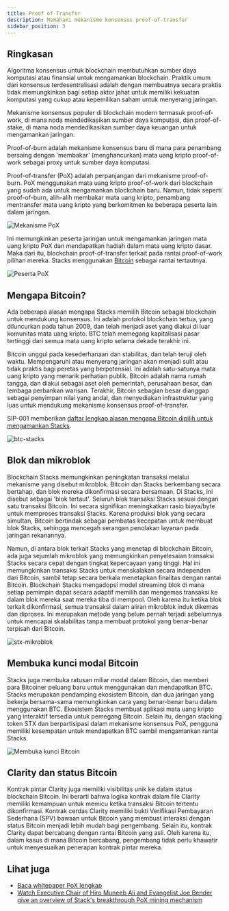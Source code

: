 ```yaml
---
title: Proof of Transfer
description: Memahami mekanisme konsensus proof-of-transfer
sidebar_position: 3
---
```


## Ringkasan

Algoritma konsensus untuk blockchain membutuhkan sumber daya komputasi atau finansial untuk mengamankan blockchain. Praktik umum dari konsensus terdesentralisasi adalah dengan membuatnya secara praktis tidak memungkinkan bagi setiap aktor jahat untuk memiliki kekuatan komputasi yang cukup atau kepemilikan saham untuk menyerang jaringan.

Mekanisme konsensus populer di blockchain modern termasuk proof-of-work, di mana noda mendedikasikan sumber daya komputasi, dan proof-of-stake, di mana noda mendedikasikan sumber daya keuangan untuk mengamankan jaringan.

Proof-of-burn adalah mekanisme konsensus baru di mana para penambang bersaing dengan 'membakar' (menghancurkan) mata uang kripto proof-of-work sebagai proxy untuk sumber daya komputasi.

Proof-of-transfer (PoX) adalah perpanjangan dari mekanisme proof-of-burn. PoX menggunakan mata uang kripto proof-of-work dari blockchain yang sudah ada untuk mengamankan blockchain baru. Namun, tidak seperti proof-of-burn, alih-alih membakar mata uang kripto, penambang mentransfer mata uang kripto yang berkomitmen ke beberapa peserta lain dalam jaringan.

![Mekanisme PoX](/img/pox-mechanism.png)

Ini memungkinkan peserta jaringan untuk mengamankan jaringan mata uang kripto PoX dan mendapatkan hadiah dalam mata uang kripto dasar. Maka dari itu, blockchain proof-of-transfer terkait pada rantai proof-of-work pilihan mereka. Stacks menggunakan [Bitcoin](#why-bitcoin) sebagai rantai tertautnya.

![Peserta PoX](/img/pox-participants.png)

## Mengapa Bitcoin?

Ada beberapa alasan mengapa Stacks memilih Bitcoin sebagai blockchain untuk mendukung konsensus. Ini adalah protokol blockchain tertua, yang diluncurkan pada tahun 2009, dan telah menjadi aset yang diakui di luar komunitas mata uang kripto. BTC telah memegang kapitalisasi pasar tertinggi dari semua mata uang kripto selama dekade terakhir ini.

Bitcoin unggul pada kesederhanaan dan stabilitas, dan telah teruji oleh waktu. Mempengaruhi atau menyerang jaringan akan menjadi sulit atau tidak praktis bagi peretas yang berpotensial. Ini adalah satu-satunya mata uang kripto yang menarik perhatian publik. Bitcoin adalah nama rumah tangga, dan diakui sebagai aset oleh pemerintah, perusahaan besar, dan lembaga perbankan warisan. Terakhir, Bitcoin sebagian besar dianggap sebagai penyimpan nilai yang andal, dan menyediakan infrastruktur yang luas untuk mendukung mekanisme konsensus proof-of-transfer.

SIP-001 memberikan [daftar lengkap alasan mengapa Bitcoin dipilih untuk mengamankan Stacks](https://github.com/stacksgov/sips/blob/main/sips/sip-001/sip-001-burn-election.md).

![btc-stacks](/img/pox-why-bitcoin.png)

## Blok dan mikroblok

Blockchain Stacks memungkinkan peningkatan transaksi melalui mekanisme yang disebut mikroblok. Bitcoin dan Stacks berkembang secara bertahap, dan blok mereka dikonfirmasi secara bersamaan. Di Stacks, ini disebut sebagai 'blok tertaut'. Seluruh blok transaksi Stacks sesuai dengan satu transaksi Bitcoin. Ini secara signifikan meningkatkan rasio biaya/byte untuk memproses transaksi Stacks. Karena produksi blok yang secara simultan, Bitcoin bertindak sebagai pembatas kecepatan untuk membuat blok Stacks, sehingga mencegah serangan penolakan layanan pada jaringan rekanannya.

Namun, di antara blok terkait Stacks yang menetap di blockchain Bitcoin, ada juga sejumlah mikroblok yang memungkinkan penyelesaian transaksi Stacks secara cepat dengan tingkat kepercayaan yang tinggi. Hal ini memungkinkan transaksi Stacks untuk menskalakan secara independen dari Bitcoin, sambil tetap secara berkala menetapkan finalitas dengan rantai Bitcoin. Blockchain Stacks mengadopsi model streaming blok di mana setiap pemimpin dapat secara adaptif memilih dan mengemas transaksi ke dalam blok mereka saat mereka tiba di mempool. Oleh karena itu ketika blok terkait dikonfirmasi, semua transaksi dalam aliran mikroblok induk dikemas dan diproses. Ini merupakan metode yang belum pernah terjadi sebelumnya untuk mencapai skalabilitas tanpa membuat protokol yang benar-benar terpisah dari Bitcoin.

![stx-mikroblok](/img/stx-microblocks.png)

## Membuka kunci modal Bitcoin

Stacks juga membuka ratusan miliar modal dalam Bitcoin, dan memberi para Bitcoiner peluang baru untuk menggunakan dan mendapatkan BTC. Stacks merupakan pendamping ekosistem Bitcoin, dan dua jaringan yang bekerja bersama-sama memungkinkan cara yang benar-benar baru dalam menggunakan BTC. Ekosistem Stacks membuat aplikasi mata uang kripto yang interaktif tersedia untuk pemegang Bitcoin. Selain itu, dengan stacking token STX dan berpartisipasi dalam mekanisme konsensus PoX, pengguna memiliki kesempatan untuk mendapatkan BTC sambil mengamankan rantai Stacks.

![Membuka kunci Bitcoin](/img/pox-unlocking-btc.png)

## Clarity dan status Bitcoin

Kontrak pintar Clarity juga memiliki visibilitas unik ke dalam status blockchain Bitcoin. Ini berarti bahwa logika kontrak dalam file Clarity memiliki kemampuan untuk memicu ketika transaksi Bitcoin tertentu dikonfirmasi. Kontrak cerdas Clarity memiliki bukti Verifikasi Pembayaran Sederhana (SPV) bawaan untuk Bitcoin yang membuat interaksi dengan status Bitcoin menjadi lebih mudah bagi pengembang. Selain itu, kontrak Clarity dapat bercabang dengan rantai Bitcoin yang asli. Oleh karena itu, dalam kasus di mana Bitcoin bercabang, pengembang tidak perlu khawatir untuk menyesuaikan penerapan kontrak pintar mereka.

## Lihat juga

- [Baca whitepaper PoX lengkap](https://community.stacks.org/pox)
- [Watch Executive Chair of Hiro Muneeb Ali and Evangelist Joe Bender give an overview of Stack's breakthrough PoX mining mechanism](https://www.youtube.com/watch?v=NY_eUrIcWOY)
